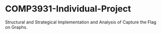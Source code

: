 # COMP3931-Individual-Project
Structural and Strategical Implementation and Analysis of Capture the Flag on Graphs.
